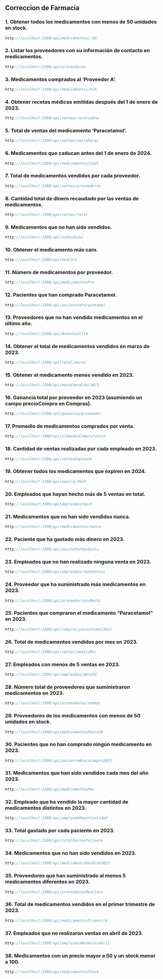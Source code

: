 ## Correccion de Farmacia


### 1. Obtener todos los medicamentos con menos de 50 unidades en stock.

```js
http://localhost:3308/api/medicamentos/-50
```

### 2. Listar los proveedores con su información de contacto en medicamentos.

```js
http://localhost:3308/api/proveedores
```

### 3. Medicamentos comprados al ‘Proveedor A’.

```js
http://localhost:3308/api/medicamentos/PrA
```

### 4. Obtener recetas médicas emitidas después del 1 de enero de 2023.

```js
http://localhost:3308/api/ventas/receta1Ene
```

### 5. Total de ventas del medicamento ‘Paracetamol’.

```js
http://localhost:3308/api/ventas/ventaParac
```

### 6. Medicamentos que caducan antes del 1 de enero de 2024.

```js
http://localhost:3308/api/medicamentos/Cad1
```

### 7. Total de medicamentos vendidos por cada proveedor.

```js
http://localhost:3308/api/ventas/proveedores
```

### 8. Cantidad total de dinero recaudado por las ventas de medicamentos.

```js
http://localhost:3308/api/ventas/total
```

### 9. Medicamentos que no han sido vendidos.

```js
http://localhost:3308/api/noVendidos
```

### 10. Obtener el medicamento más caro.

```js
http://localhost:3308/api/masCaro
```

### 11. Número de medicamentos por proveedor.

```js
http://localhost:3308/api/medicamentosPro
```

### 12. Pacientes que han comprado Paracetamol.

```js
http://localhost:3308/api/pacientesParacetamol
```

### 13. Proveedores que no han vendido medicamentos en el último año.

```js
http://localhost:3308/api/NoVentasUltA
```

### 14. Obtener el total de medicamentos vendidos en marzo de 2023.

```js
http://localhost:3308/api/total/marzo
```

### 15. Obtener el medicamento menos vendido en 2023.

```js
http://localhost:3308/api/menosVendido/2023
```

### 16. Ganancia total por proveedor en 2023 (asumiendo un campo precioCompra en Compras).

```js
http://localhost:3308/api/ganancia/proveedor
```

### 17. Promedio de medicamentos comprados por venta.

```js
http://localhost:3308/api/promedioCompra/venta
```

### 18. Cantidad de ventas realizadas por cada empleado en 2023.

```js
http://localhost:3308/api/ventasEmpleado
```

### 19. Obtener todos los medicamentos que expiren en 2024.

```js
http://localhost:3308/api/expira/2024
```

### 20. Empleados que hayan hecho más de 5 ventas en total.

```js
http://localhost:3308/api/empleados/mas5
```

### 21. Medicamentos que no han sido vendidos nunca.

```js
http://localhost:3308/api/medicamentos/nunca
```

### 22. Paciente que ha gastado más dinero en 2023.

```js
http://localhost:3308/api/pacinete/masGasta
```

### 23. Empleados que no han realizado ninguna venta en 2023.

```js
http://localhost:3308/api/empleados/noneVentas
```

### 24. Proveedor que ha suministrado más medicamentos en 2023.

```js
http://localhost:3308/api/proveedor/masMedic
```

### 25. Pacientes que compraron el medicamento “Paracetamol” en 2023.

```js
http://localhost:3308/api/compras/paracetamol2023
```

### 26. Total de medicamentos vendidos por mes en 2023.

```js
http://localhost:3308/api/ventas/medicaMes
```

### 27. Empleados con menos de 5 ventas en 2023.

```js
http://localhost:3308/api/empleados/meno5V
```

### 28. Número total de proveedores que suministraron medicamentos en 2023.

```js
http://localhost:3308/api/proveedores/number
```

### 29. Proveedores de los medicamentos con menos de 50 unidades en stock.

```js
http://localhost:3308/api/medicamentosMenos50
```

### 30. Pacientes que no han comprado ningún medicamento en 2023.

```js
http://localhost:3308/api/pacienteNuncaCompro2023
```

### 31. Medicamentos que han sido vendidos cada mes del año 2023.

```js
http://localhost:3308/api/medicamentosMes
```

### 32. Empleado que ha vendido la mayor cantidad de medicamentos distintos en 2023.

```js
http://localhost:3308/api/empleadoMayorCantidad
```

### 33. Total gastado por cada paciente en 2023.

```js
http://localhost:3308/api/totalGastosPaciente
```

### 34. Medicamentos que no han sido vendidos en 2023.

```js
http://localhost:3308/api/medicaNuncaVendido2023
```

### 35. Proveedores que han suministrado al menos 5 medicamentos diferentes en 2023.

```js
http://localhost:3308/api/proveedoresMasCinco
```

### 36. Total de medicamentos vendidos en el primer trimestre de 2023.

```js
http://localhost:3308/api/medicamentosTrimestre
```

### 37. Empleados que no realizaron ventas en abril de 2023.

```js
http://localhost:3308/api/empleadosNoVentasAbril
```

### 38. Medicamentos con un precio mayor a 50 y un stock menor a 100.

```js
http://localhost:3308/api/medicamentosStock
```